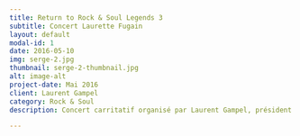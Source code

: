 ```yaml
---
title: Return to Rock & Soul Legends 3
subtitle: Concert Laurette Fugain
layout: default
modal-id: 1
date: 2016-05-10
img: serge-2.jpg
thumbnail: serge-2-thumbnail.jpg
alt: image-alt
project-date: Mai 2016
client: Laurent Gampel
category: Rock & Soul
description: Concert carritatif organisé par Laurent Gampel, président de l'association Laurette Fugain.

---
```

